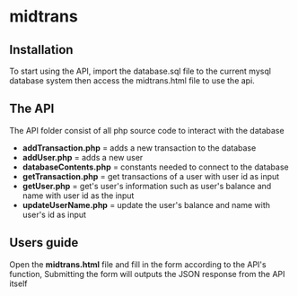# midtrans

## Installation

To start using the API, import the database.sql file to the current mysql database system
then access the midtrans.html file to use the api.

## The API

The API folder consist of all php source code to interact with the database

- **addTransaction.php** = adds a new transaction to the database
- **addUser.php** = adds a new user
- **databaseContents.php** = constants needed to connect to the database
- **getTransaction.php** = get transactions of a user with user id as input
- **getUser.php** = get's user's information such as user's balance and name with user id as the input
- **updateUserName.php** = update the user's balance and name with user's id as input

## Users guide

Open the **midtrans.html** file and fill in the form according to the API's function, Submitting the form will outputs the JSON response from the API itself
